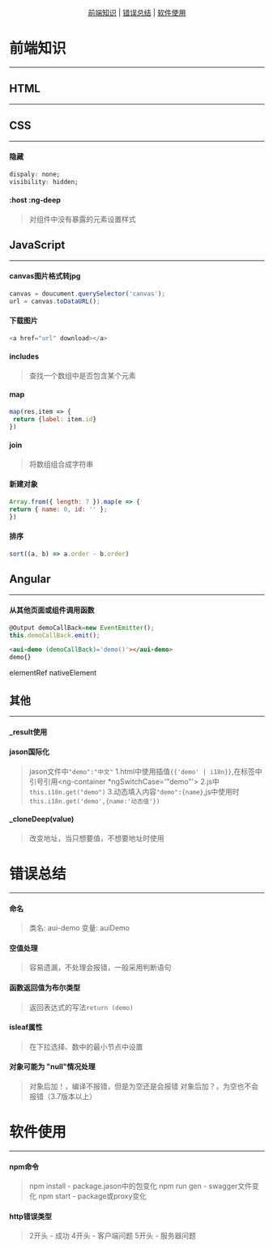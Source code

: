 <span style="display: flex; justify-content: center"><span>[前端知识](#前端知识) | [错误总结](#错误总结) | [软件使用](#软件使用)</span></span>  

# 前端知识
* * *
## HTML
* * *

## CSS
* * *
#### 隐藏
```css
dispaly: none;
visibility: hidden;
```

#### :host :ng-deep
> 对组件中没有暴露的元素设置样式

## JavaScript
* * *
#### canvas图片格式转jpg
```javascript
canvas = doucument.querySelector('canvas');
url = canvas.toDataURL();
```

#### 下载图片
```javascript
<a href="url" download></a>
```

#### includes
> 查找一个数组中是否包含某个元素

#### map
```javascript
map(res,item => {
 return {label: item.id}
})
```

#### join
> 将数组组合成字符串

#### 新建对象
```javascript
Array.from({ length: 7 }).map(e => {
return { name: 0, id: '' };
})
```

#### 排序
```javascript
sort((a, b) => a.order - b.order)
```



## Angular
* * *
#### 从其他页面或组件调用函数
```javascript
@Output demoCallBack=new EventEmitter(); 
this.demoCallBack.emit();
```
```html
<aui-demo (demoCallBack)='demo()'></aui-demo>
demo{}
```

elementRef
nativeElement

## 其他
* * *
#### _result使用
#### jason国际化
> jason文件中`"demo":"中文"`
> 1.html中使用插值`{{'demo' | i18n}}`,在标签中引号引用<ng-container *ngSwitchCase='"demo"'>
> 2.js中`this.i18n.get("demo")`
> 3.动态填入内容`"demo":{name}`,js中使用时`this.i18n.get('demo',{name:'动态值'})`
#### _cloneDeep(value)
> 改变地址，当只想要值，不想要地址时使用

# 错误总结
* * *
#### 命名
> 类名: aui-demo
> 变量: auiDemo

#### 空值处理
> 容易遗漏，不处理会报错，一般采用判断语句

#### 函数返回值为布尔类型
> 返回表达式的写法`return (demo)`

#### isleaf属性
> 在下拉选择、数中的最小节点中设置

#### 对象可能为 "null"情况处理
> 对象后加！，编译不报错，但是为空还是会报错
> 对象后加？，为空也不会报错（3.7版本以上）

# 软件使用
* * *
#### npm命令
> npm install - package.jason中的包变化
> npm run gen - swagger文件变化
> npm start - package或proxy变化

#### http错误类型
> 2开头 - 成功
> 4开头 - 客户端问题
> 5开头 - 服务器问题
